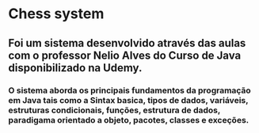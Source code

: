 # Chess system 
## Foi um sistema desenvolvido através das aulas com o professor Nelio Alves do Curso de Java disponibilizado na Udemy.
### O sistema aborda os principais fundamentos da programação em Java tais como a Sintax basica, tipos de dados, variáveis, estruturas condicionais, funções, estrutura de dados, paradigama orientado a objeto, pacotes, classes e exceções.
